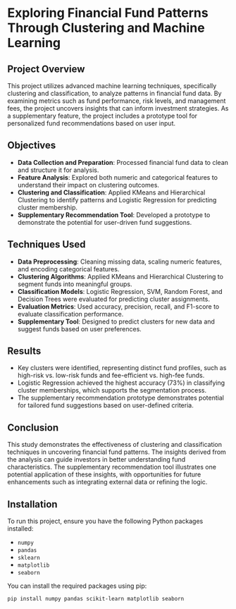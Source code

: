 # Exploring Financial Fund Patterns Through Clustering and Machine Learning

## Project Overview
This project utilizes advanced machine learning techniques, specifically clustering and classification, to analyze patterns in financial fund data. By examining metrics such as fund performance, risk levels, and management fees, the project uncovers insights that can inform investment strategies. As a supplementary feature, the project includes a prototype tool for personalized fund recommendations based on user input.

## Objectives
- **Data Collection and Preparation**: Processed financial fund data to clean and structure it for analysis.
- **Feature Analysis**: Explored both numeric and categorical features to understand their impact on clustering outcomes.
- **Clustering and Classification**: Applied KMeans and Hierarchical Clustering to identify patterns and Logistic Regression for predicting cluster membership.
- **Supplementary Recommendation Tool**: Developed a prototype to demonstrate the potential for user-driven fund suggestions.

## Techniques Used
- **Data Preprocessing**: Cleaning missing data, scaling numeric features, and encoding categorical features.
- **Clustering Algorithms**: Applied KMeans and Hierarchical Clustering to segment funds into meaningful groups.
- **Classification Models**: Logistic Regression, SVM, Random Forest, and Decision Trees were evaluated for predicting cluster assignments.
- **Evaluation Metrics**: Used accuracy, precision, recall, and F1-score to evaluate classification performance.
- **Supplementary Tool**: Designed to predict clusters for new data and suggest funds based on user preferences.

## Results
- Key clusters were identified, representing distinct fund profiles, such as high-risk vs. low-risk funds and fee-efficient vs. high-fee funds.
- Logistic Regression achieved the highest accuracy (73%) in classifying cluster memberships, which supports the segmentation process.
- The supplementary recommendation prototype demonstrates potential for tailored fund suggestions based on user-defined criteria.

## Conclusion
This study demonstrates the effectiveness of clustering and classification techniques in uncovering financial fund patterns. The insights derived from the analysis can guide investors in better understanding fund characteristics. The supplementary recommendation tool illustrates one potential application of these insights, with opportunities for future enhancements such as integrating external data or refining the logic.

## Installation
To run this project, ensure you have the following Python packages installed:
- `numpy`
- `pandas`
- `sklearn`
- `matplotlib`
- `seaborn`

You can install the required packages using pip:
```bash
pip install numpy pandas scikit-learn matplotlib seaborn
